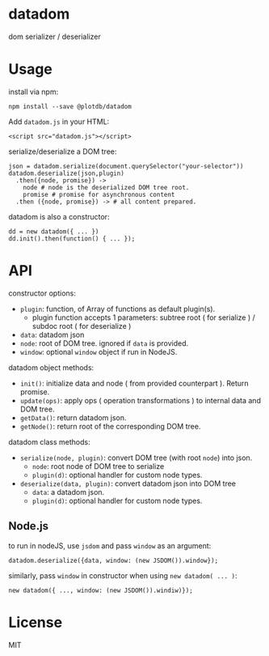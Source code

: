 # datadom

dom serializer / deserializer


# Usage

install via npm:

    npm install --save @plotdb/datadom

Add `datadom.js` in your HTML:

    <script src="datadom.js"></script>


serialize/deserialize a DOM tree:

    json = datadom.serialize(document.querySelector("your-selector"))
    datadom.deserialize(json,plugin)
      .then({node, promise}) ->
        node # node is the deserialized DOM tree root.
        promise # promise for asynchronous content
      .then ({node, promise}) -> # all content prepared.

datadom is also a constructor:

    dd = new datadom({ ... })
    dd.init().then(function() { ... });


# API

constructor options:

 - `plugin`: function, of Array of functions as default plugin(s).
   - plugin function accepts 1 parameters: subtree root ( for serialize ) / subdoc root ( for deserialize )
 - `data`: datadom json
 - `node`: root of DOM tree. ignored if `data` is provided.
 - `window`: optional `window` object if run in NodeJS.

datadom object methods:

 - `init()`: initialize data and node ( from provided counterpart ). Return promise.
 - `update(ops)`: apply ops ( operation transformations ) to internal data and DOM tree.
 - `getData()`: return datadom json.
 - `getNode()`: return root of the corresponding DOM tree.

datadom class methods:

 - `serialize(node, plugin)`: convert DOM tree (with root `node`) into json.
   - `node`: root node of DOM tree to serialize
   - `plugin(d)`: optional handler for custom node types.
 - `deserialize(data, plugin)`: convert datadom json into DOM tree
   - `data`: a datadom json.
   - `plugin(d)`: optional handler for custom node types.


## Node.js

to run in nodeJS, use `jsdom` and pass `window` as an argument:

    datadom.deserialize({data, window: (new JSDOM()).window});

similarly, pass `window` in constructor when using `new datadom( ... )`:

    new datadom({ ..., window: (new JSDOM()).windiw)});


# License

MIT
